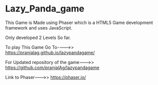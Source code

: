 # Lazy_Panda_game
This Game is Made using Phaser which is a HTML5 Game development framework and uses JavaScript.

Only developed 2 Levels So far.

To play This Game Go To---->>
https://pranjalag.github.io/lazypandagame/

For Updated repository of the game--->>
https://github.com/pranjalAg/lazypandagame

Link to Phaser--->>
https://phaser.io/
